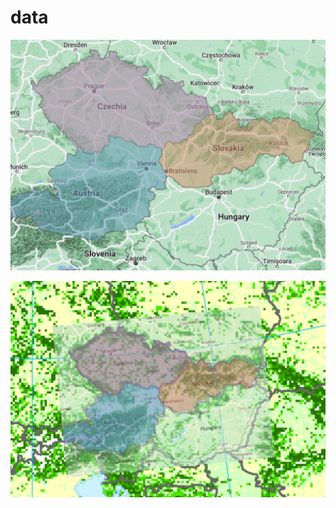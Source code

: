 # data

![a](https://github.com/KayserSoze42/ink/blob/main/src/main/java/ink/oxiemoron/lol/amgine/map_phases001.png?raw=true)


![aa](https://github.com/KayserSoze42/ink/blob/main/src/main/java/ink/oxiemoron/lol/amgine/map_phases002.png?raw=true)
